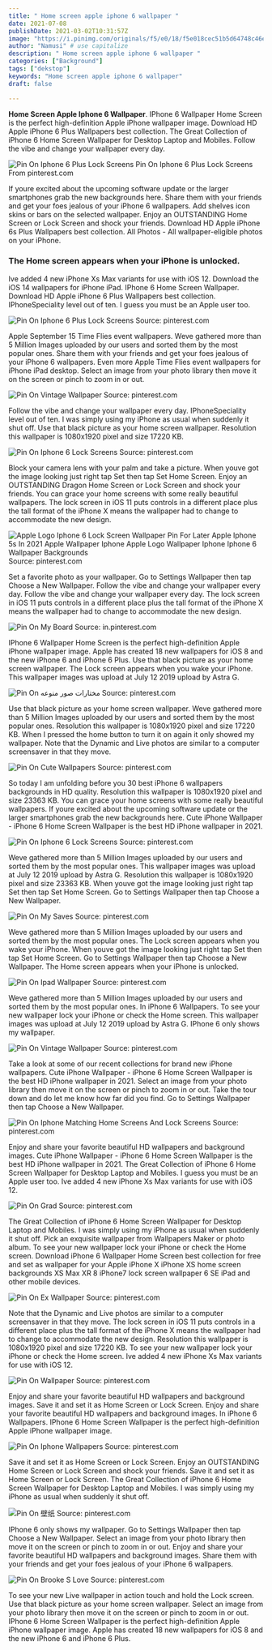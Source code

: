 ```yaml
---
title: " Home screen apple iphone 6 wallpaper "
date: 2021-07-08
publishDate: 2021-03-02T10:31:57Z
image: "https://i.pinimg.com/originals/f5/e0/18/f5e018cec51b5d64748c46e9dc45bc49.jpg"
author: "Namusi" # use capitalize
description: " Home screen apple iphone 6 wallpaper "
categories: ["Background"]
tags: ["dekstop"]
keywords: "Home screen apple iphone 6 wallpaper"
draft: false

---
```



**Home Screen Apple Iphone 6 Wallpaper**. IPhone 6 Wallpaper Home Screen is the perfect high-definition Apple iPhone wallpaper image. Download HD Apple iPhone 6 Plus Wallpapers best collection. The Great Collection of iPhone 6 Home Screen Wallpaper for Desktop Laptop and Mobiles. Follow the vibe and change your wallpaper every day.

![Pin On Iphone 6 Plus Lock Screens](https://i.pinimg.com/originals/68/b9/7d/68b97dadf09f3535ca30111ae0c9de49.jpg "Pin On Iphone 6 Plus Lock Screens")
Pin On Iphone 6 Plus Lock Screens From pinterest.com


If youre excited about the upcoming software update or the larger smartphones grab the new backgrounds here. Share them with your friends and get your foes jealous of your iPhone 6 wallpapers. Add shelves icon skins or bars on the selected wallpaper. Enjoy an OUTSTANDING Home Screen or Lock Screen and shock your friends. Download HD Apple iPhone 6s Plus Wallpapers best collection. All Photos - All wallpaper-eligible photos on your iPhone.

### The Home screen appears when your iPhone is unlocked.

Ive added 4 new iPhone Xs Max variants for use with iOS 12. Download the iOS 14 wallpapers for iPhone iPad. IPhone 6 Home Screen Wallpaper. Download HD Apple iPhone 6 Plus Wallpapers best collection. IPhoneSpeciality level out of ten. I guess you must be an Apple user too.


![Pin On Iphone 6 Plus Lock Screens](https://i.pinimg.com/originals/68/b9/7d/68b97dadf09f3535ca30111ae0c9de49.jpg "Pin On Iphone 6 Plus Lock Screens")
Source: pinterest.com

Apple September 15 Time Flies event wallpapers. Weve gathered more than 5 Million Images uploaded by our users and sorted them by the most popular ones. Share them with your friends and get your foes jealous of your iPhone 6 wallpapers. Even more Apple Time Flies event wallpapers for iPhone iPad desktop. Select an image from your photo library then move it on the screen or pinch to zoom in or out.

![Pin On Vintage Wallpaper](https://i.pinimg.com/originals/bd/0f/25/bd0f256f3ff7ff6150251702c5c16c72.png "Pin On Vintage Wallpaper")
Source: pinterest.com

Follow the vibe and change your wallpaper every day. IPhoneSpeciality level out of ten. I was simply using my iPhone as usual when suddenly it shut off. Use that black picture as your home screen wallpaper. Resolution this wallpaper is 1080x1920 pixel and size 17220 KB.

![Pin On Iphone 6 Lock Screens](https://i.pinimg.com/originals/4b/93/e1/4b93e1ad7e19df95ed7244e7082ae1c7.jpg "Pin On Iphone 6 Lock Screens")
Source: pinterest.com

Block your camera lens with your palm and take a picture. When youve got the image looking just right tap Set then tap Set Home Screen. Enjoy an OUTSTANDING Dragon Home Screen or Lock Screen and shock your friends. You can grace your home screens with some really beautiful wallpapers. The lock screen in iOS 11 puts controls in a different place plus the tall format of the iPhone X means the wallpaper had to change to accommodate the new design.

![Apple Logo Iphone 6 Lock Screen Wallpaper Pin For Later Apple Iphone 5s In 2021 Apple Wallpaper Iphone Apple Logo Wallpaper Iphone Iphone 6 Wallpaper Backgrounds](https://i.pinimg.com/originals/fe/4c/d0/fe4cd03e993a50cb30feb2a5d94e805b.png "Apple Logo Iphone 6 Lock Screen Wallpaper Pin For Later Apple Iphone 5s In 2021 Apple Wallpaper Iphone Apple Logo Wallpaper Iphone Iphone 6 Wallpaper Backgrounds")
Source: pinterest.com

Set a favorite photo as your wallpaper. Go to Settings Wallpaper then tap Choose a New Wallpaper. Follow the vibe and change your wallpaper every day. Follow the vibe and change your wallpaper every day. The lock screen in iOS 11 puts controls in a different place plus the tall format of the iPhone X means the wallpaper had to change to accommodate the new design.

![Pin On My Board](https://i.pinimg.com/originals/97/ee/ab/97eeabb142ab2b7e0e6fa0d57abdd4ed.jpg "Pin On My Board")
Source: in.pinterest.com

IPhone 6 Wallpaper Home Screen is the perfect high-definition Apple iPhone wallpaper image. Apple has created 18 new wallpapers for iOS 8 and the new iPhone 6 and iPhone 6 Plus. Use that black picture as your home screen wallpaper. The Lock screen appears when you wake your iPhone. This wallpaper images was upload at July 12 2019 upload by Astra G.

![Pin On مختارات صور منوعه](https://i.pinimg.com/originals/96/44/6d/96446df0ad615a534f252641773c18e1.jpg "Pin On مختارات صور منوعه")
Source: pinterest.com

Use that black picture as your home screen wallpaper. Weve gathered more than 5 Million Images uploaded by our users and sorted them by the most popular ones. Resolution this wallpaper is 1080x1920 pixel and size 17220 KB. When I pressed the home button to turn it on again it only showed my wallpaper. Note that the Dynamic and Live photos are similar to a computer screensaver in that they move.

![Pin On Cute Wallpapers](https://i.pinimg.com/originals/da/b0/ed/dab0edc82e12220c865e0ea010d16cea.jpg "Pin On Cute Wallpapers")
Source: pinterest.com

So today I am unfolding before you 30 best iPhone 6 wallpapers backgrounds in HD quality. Resolution this wallpaper is 1080x1920 pixel and size 23363 KB. You can grace your home screens with some really beautiful wallpapers. If youre excited about the upcoming software update or the larger smartphones grab the new backgrounds here. Cute iPhone Wallpaper - iPhone 6 Home Screen Wallpaper is the best HD iPhone wallpaper in 2021.

![Pin On Iphone 6 Lock Screens](https://i.pinimg.com/originals/34/57/19/345719189f9135e3b0f0ec693ea532e5.jpg "Pin On Iphone 6 Lock Screens")
Source: pinterest.com

Weve gathered more than 5 Million Images uploaded by our users and sorted them by the most popular ones. This wallpaper images was upload at July 12 2019 upload by Astra G. Resolution this wallpaper is 1080x1920 pixel and size 23363 KB. When youve got the image looking just right tap Set then tap Set Home Screen. Go to Settings Wallpaper then tap Choose a New Wallpaper.

![Pin On My Saves](https://i.pinimg.com/originals/97/df/fc/97dffcc38b8af431f610b93e4e42fa43.jpg "Pin On My Saves")
Source: pinterest.com

Weve gathered more than 5 Million Images uploaded by our users and sorted them by the most popular ones. The Lock screen appears when you wake your iPhone. When youve got the image looking just right tap Set then tap Set Home Screen. Go to Settings Wallpaper then tap Choose a New Wallpaper. The Home screen appears when your iPhone is unlocked.

![Pin On Ipad Wallpaper](https://i.pinimg.com/originals/08/66/c3/0866c30a81f887cfaeba53bc600a862a.jpg "Pin On Ipad Wallpaper")
Source: pinterest.com

Weve gathered more than 5 Million Images uploaded by our users and sorted them by the most popular ones. In iPhone 6 Wallpapers. To see your new wallpaper lock your iPhone or check the Home screen. This wallpaper images was upload at July 12 2019 upload by Astra G. IPhone 6 only shows my wallpaper.

![Pin On Vintage Wallpaper](https://i.pinimg.com/originals/aa/fe/db/aafedb2de64e781c48d197c4849a2175.jpg "Pin On Vintage Wallpaper")
Source: pinterest.com

Take a look at some of our recent collections for brand new iPhone wallpapers. Cute iPhone Wallpaper - iPhone 6 Home Screen Wallpaper is the best HD iPhone wallpaper in 2021. Select an image from your photo library then move it on the screen or pinch to zoom in or out. Take the tour down and do let me know how far did you find. Go to Settings Wallpaper then tap Choose a New Wallpaper.

![Pin On Iphone Matching Home Screens And Lock Screens](https://i.pinimg.com/originals/37/f4/cd/37f4cdde8130ddb2017ed8e5f8371de1.jpg "Pin On Iphone Matching Home Screens And Lock Screens")
Source: pinterest.com

Enjoy and share your favorite beautiful HD wallpapers and background images. Cute iPhone Wallpaper - iPhone 6 Home Screen Wallpaper is the best HD iPhone wallpaper in 2021. The Great Collection of iPhone 6 Home Screen Wallpaper for Desktop Laptop and Mobiles. I guess you must be an Apple user too. Ive added 4 new iPhone Xs Max variants for use with iOS 12.

![Pin On Grad](https://i.pinimg.com/564x/86/ec/38/86ec387f0de71080f596fbd6a03db8a9.jpg "Pin On Grad")
Source: pinterest.com

The Great Collection of iPhone 6 Home Screen Wallpaper for Desktop Laptop and Mobiles. I was simply using my iPhone as usual when suddenly it shut off. Pick an exquisite wallpaper from Wallpapers Maker or photo album. To see your new wallpaper lock your iPhone or check the Home screen. Download iPhone 6 Wallpaper Home Screen best collection for free and set as wallpaper for your Apple iPhone X iPhone XS home screen backgrounds XS Max XR 8 iPhone7 lock screen wallpaper 6 SE iPad and other mobile devices.

![Pin On Ex Wallpaper](https://i.pinimg.com/originals/b6/4c/e5/b64ce5f8d201e9dccadcb7a579dec4ac.jpg "Pin On Ex Wallpaper")
Source: pinterest.com

Note that the Dynamic and Live photos are similar to a computer screensaver in that they move. The lock screen in iOS 11 puts controls in a different place plus the tall format of the iPhone X means the wallpaper had to change to accommodate the new design. Resolution this wallpaper is 1080x1920 pixel and size 17220 KB. To see your new wallpaper lock your iPhone or check the Home screen. Ive added 4 new iPhone Xs Max variants for use with iOS 12.

![Pin On Wallpaper](https://i.pinimg.com/originals/b7/cc/83/b7cc83b4bb9914d4ef9398500d43f8bc.jpg "Pin On Wallpaper")
Source: pinterest.com

Enjoy and share your favorite beautiful HD wallpapers and background images. Save it and set it as Home Screen or Lock Screen. Enjoy and share your favorite beautiful HD wallpapers and background images. In iPhone 6 Wallpapers. IPhone 6 Home Screen Wallpaper is the perfect high-definition Apple iPhone wallpaper image.

![Pin On Iphone Wallpapers](https://i.pinimg.com/originals/eb/7d/86/eb7d865234c98779efddea3f232050d7.png "Pin On Iphone Wallpapers")
Source: pinterest.com

Save it and set it as Home Screen or Lock Screen. Enjoy an OUTSTANDING Home Screen or Lock Screen and shock your friends. Save it and set it as Home Screen or Lock Screen. The Great Collection of iPhone 6 Home Screen Wallpaper for Desktop Laptop and Mobiles. I was simply using my iPhone as usual when suddenly it shut off.

![Pin On 壁纸](https://i.pinimg.com/474x/36/22/6d/36226ddec6746a97016d0f4945d941c3.jpg "Pin On 壁纸")
Source: pinterest.com

IPhone 6 only shows my wallpaper. Go to Settings Wallpaper then tap Choose a New Wallpaper. Select an image from your photo library then move it on the screen or pinch to zoom in or out. Enjoy and share your favorite beautiful HD wallpapers and background images. Share them with your friends and get your foes jealous of your iPhone 6 wallpapers.

![Pin On Brooke S Love](https://i.pinimg.com/originals/f5/e0/18/f5e018cec51b5d64748c46e9dc45bc49.jpg "Pin On Brooke S Love")
Source: pinterest.com

To see your new Live wallpaper in action touch and hold the Lock screen. Use that black picture as your home screen wallpaper. Select an image from your photo library then move it on the screen or pinch to zoom in or out. IPhone 6 Home Screen Wallpaper is the perfect high-definition Apple iPhone wallpaper image. Apple has created 18 new wallpapers for iOS 8 and the new iPhone 6 and iPhone 6 Plus.


